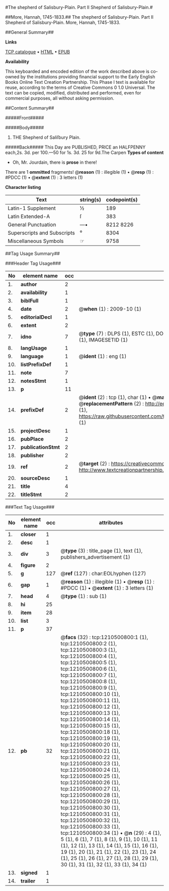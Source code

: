 #The shepherd of Salisbury-Plain. Part II Shepherd of Salisbury-Plain.#

##More, Hannah, 1745-1833.##
The shepherd of Salisbury-Plain. Part II
Shepherd of Salisbury-Plain.
More, Hannah, 1745-1833.

##General Summary##

**Links**

[TCP catalogue](http://www.ota.ox.ac.uk/tcp/)  • 
[HTML](http://tei.it.ox.ac.uk/tcp/Texts-HTML/free/004/004814420.html)  • 
[EPUB](http://tei.it.ox.ac.uk/tcp/Texts-EPUB/free/004/004814420.epub)

**Availability**

This keyboarded and encoded edition of the
	       work described above is co-owned by the institutions
	       providing financial support to the Early English Books
	       Online Text Creation Partnership. This Phase I text is
	       available for reuse, according to the terms of Creative
	       Commons 0 1.0 Universal. The text can be copied,
	       modified, distributed and performed, even for
	       commercial purposes, all without asking permission.


##Content Summary##

#####Front#####

#####Body#####

1. THE Shepherd of Saliſbury Plain.

#####Back#####
This Day are PUBLISHED, PRICE an HALFPENNY each,2s. 3d. per 100.—50 for 1s. 3d. 25 for 9d.The Carpen
**Types of content**

  * Oh, Mr. Jourdain, there is **prose** in there!

There are 1 **ommitted** fragments! 
 @__reason__ (1) : illegible (1)  •  @__resp__ (1) : #PDCC (1)  •  @__extent__ (1) : 3 letters (1)

**Character listing**


|Text|string(s)|codepoint(s)|
|---|---|---|
|Latin-1 Supplement|½|189|
|Latin Extended-A|ſ|383|
|General Punctuation|—•|8212 8226|
|Superscripts             and Subscripts|⁰|8304|
|Miscellaneous Symbols|☞|9758|

##Tag Usage Summary##

###Header Tag Usage###

|No|element name|occ|attributes|
|---|---|---|---|
|1.|__author__|2||
|2.|__availability__|1||
|3.|__biblFull__|1||
|4.|__date__|2| @__when__ (1) : 2009-10 (1)|
|5.|__editorialDecl__|1||
|6.|__extent__|2||
|7.|__idno__|7| @__type__ (7) : DLPS (1), ESTC (1), DOCNO (1), TCP (1), GALEDOCNO (1), CONTENTSET (1), IMAGESETID (1)|
|8.|__langUsage__|1||
|9.|__language__|1| @__ident__ (1) : eng (1)|
|10.|__listPrefixDef__|1||
|11.|__note__|7||
|12.|__notesStmt__|1||
|13.|__p__|11||
|14.|__prefixDef__|2| @__ident__ (2) : tcp (1), char (1)  •  @__matchPattern__ (2) : ([0-9\-]+):([0-9IVX]+) (1), (.+) (1)  •  @__replacementPattern__ (2) : http://eebo.chadwyck.com/downloadtiff?vid=$1&page=$2 (1), https://raw.githubusercontent.com/textcreationpartnership/Texts/master/tcpchars.xml#$1 (1)|
|15.|__projectDesc__|1||
|16.|__pubPlace__|2||
|17.|__publicationStmt__|2||
|18.|__publisher__|2||
|19.|__ref__|2| @__target__ (2) : https://creativecommons.org/publicdomain/zero/1.0/ (1), http://www.textcreationpartnership.org/docs/. (1)|
|20.|__sourceDesc__|1||
|21.|__title__|4||
|22.|__titleStmt__|2||


###Text Tag Usage###

|No|element name|occ|attributes|
|---|---|---|---|
|1.|__closer__|1||
|2.|__desc__|1||
|3.|__div__|3| @__type__ (3) : title_page (1), text (1), publishers_advertisement (1)|
|4.|__figure__|2||
|5.|__g__|127| @__ref__ (127) : char:EOLhyphen (127)|
|6.|__gap__|1| @__reason__ (1) : illegible (1)  •  @__resp__ (1) : #PDCC (1)  •  @__extent__ (1) : 3 letters (1)|
|7.|__head__|4| @__type__ (1) : sub (1)|
|8.|__hi__|25||
|9.|__item__|28||
|10.|__list__|3||
|11.|__p__|37||
|12.|__pb__|32| @__facs__ (32) : tcp:1210500800:1 (1), tcp:1210500800:2 (1), tcp:1210500800:3 (1), tcp:1210500800:4 (1), tcp:1210500800:5 (1), tcp:1210500800:6 (1), tcp:1210500800:7 (1), tcp:1210500800:8 (1), tcp:1210500800:9 (1), tcp:1210500800:10 (1), tcp:1210500800:11 (1), tcp:1210500800:12 (1), tcp:1210500800:13 (1), tcp:1210500800:14 (1), tcp:1210500800:15 (1), tcp:1210500800:18 (1), tcp:1210500800:19 (1), tcp:1210500800:20 (1), tcp:1210500800:21 (1), tcp:1210500800:22 (1), tcp:1210500800:23 (1), tcp:1210500800:24 (1), tcp:1210500800:25 (1), tcp:1210500800:26 (1), tcp:1210500800:27 (1), tcp:1210500800:28 (1), tcp:1210500800:29 (1), tcp:1210500800:30 (1), tcp:1210500800:31 (1), tcp:1210500800:32 (1), tcp:1210500800:33 (1), tcp:1210500800:34 (1)  •  @__n__ (29) : 4 (1), 5 (1), 6 (1), 7 (1), 8 (1), 9 (1), 10 (1), 11 (1), 12 (1), 13 (1), 14 (1), 15 (1), 16 (1), 19 (1), 20 (1), 21 (1), 22 (1), 23 (1), 24 (1), 25 (1), 26 (1), 27 (1), 28 (1), 29 (1), 30 (1), 31 (1), 32 (1), 33 (1), 34 (1)|
|13.|__signed__|1||
|14.|__trailer__|1||
